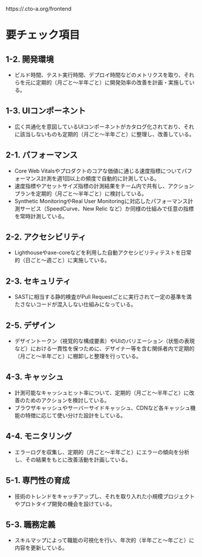 https://.cto-a.org/frontend

# 要チェック項目
## 1-2. 開発環境
- ビルド時間、テスト実行時間、デプロイ時間などのメトリクスを取り、それらを元に定期的（月ごと〜半年ごと）に開発効率の改善を計画・実施している。

## 1-3. UIコンポーネント
- 広く共通化を意図しているUIコンポーネントがカタログ化されており、それに該当しないものも定期的（月ごと〜半年ごと）に整理し、改善している。

## 2-1. パフォーマンス
- Core Web Vitalsやプロダクトのコアな価値に通じる速度指標についてパフォーマンス計測を週1回以上の頻度で自動的に計測している。
- 速度指標やアセットサイズ指標の計測結果をチーム内で共有し、アクションプランを定期的（月ごと〜半年ごと）に検討している。
- Synthetic MonitoringやReal User Monitoringに対応したパフォーマンス計測サービス（SpeedCurve、New Relic など）か同様の仕組みで任意の指標を常時計測している。

## 2-2. アクセシビリティ
- Lighthouseやaxe-coreなどを利用した自動アクセシビリティテストを日常的（日ごと〜週ごと）に実施している。

## 2-3. セキュリティ
- SASTに相当する静的検査がPull Requestごとに実行されて一定の基準を満たさないコードが混入しない仕組みになっている。

## 2-5. デザイン
- デザイントークン（視覚的な構成要素）やUIのバリエーション（状態の表現など）における一貫性を保つために、デザイナー等を含む関係者内で定期的（月ごと〜半年ごと）に棚卸しと整理を行っている。

## 4-3. キャッシュ
- 計測可能なキャッシュヒット率について、定期的（月ごと〜半年ごと）に改善のためのアクションを検討している。
- ブラウザキャッシュやサーバーサイドキャッシュ、CDNなど各キャッシュ機能の特徴に応じて使い分けた設計をしている。

## 4-4. モニタリング
- エラーログを収集し、定期的（月ごと〜半年ごと）にエラーの傾向を分析し、その結果をもとに改善活動を計画している。

## 5-1. 専門性の育成
- 技術のトレンドをキャッチアップし、それを取り入れた小規模プロジェクトやプロトタイプ開発の機会を設けている。

## 5-3. 職務定義
- スキルマップによって職能の可視化を行い、年次的（半年ごと〜年ごと）に内容を更新している。

